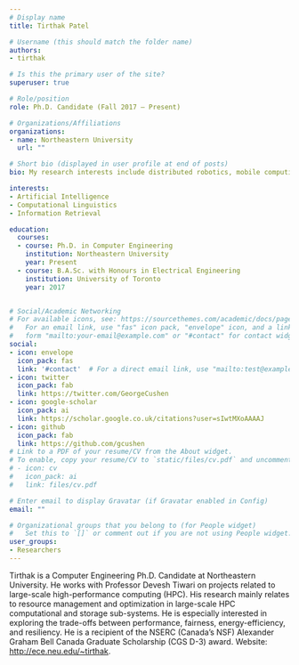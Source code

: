 ```yaml
---
# Display name
title: Tirthak Patel

# Username (this should match the folder name)
authors:
- tirthak

# Is this the primary user of the site?
superuser: true

# Role/position
role: Ph.D. Candidate (Fall 2017 – Present)

# Organizations/Affiliations
organizations:
- name: Northeastern University
  url: ""

# Short bio (displayed in user profile at end of posts)
bio: My research interests include distributed robotics, mobile computing and programmable matter.

interests:
- Artificial Intelligence
- Computational Linguistics
- Information Retrieval

education:
  courses:
  - course: Ph.D. in Computer Engineering
    institution: Northeastern University
    year: Present
  - course: B.A.Sc. with Honours in Electrical Engineering
    institution: University of Toronto
    year: 2017


# Social/Academic Networking
# For available icons, see: https://sourcethemes.com/academic/docs/page-builder/#icons
#   For an email link, use "fas" icon pack, "envelope" icon, and a link in the
#   form "mailto:your-email@example.com" or "#contact" for contact widget.
social:
- icon: envelope
  icon_pack: fas
  link: '#contact'  # For a direct email link, use "mailto:test@example.org".
- icon: twitter
  icon_pack: fab
  link: https://twitter.com/GeorgeCushen
- icon: google-scholar
  icon_pack: ai
  link: https://scholar.google.co.uk/citations?user=sIwtMXoAAAAJ
- icon: github
  icon_pack: fab
  link: https://github.com/gcushen
# Link to a PDF of your resume/CV from the About widget.
# To enable, copy your resume/CV to `static/files/cv.pdf` and uncomment the lines below.
# - icon: cv
#   icon_pack: ai
#   link: files/cv.pdf

# Enter email to display Gravatar (if Gravatar enabled in Config)
email: ""

# Organizational groups that you belong to (for People widget)
#   Set this to `[]` or comment out if you are not using People widget.
user_groups:
- Researchers
---
```


Tirthak is a Computer Engineering Ph.D. Candidate at Northeastern University. He works with Professor Devesh Tiwari on projects related to large-scale high-performance computing (HPC). His research mainly relates to resource management and optimization in large-scale HPC computational and storage sub-systems. He is especially interested in exploring the trade-offs between performance, fairness, energy-efficiency, and resiliency. He is a recipient of the NSERC (Canada’s NSF) Alexander Graham Bell Canada Graduate Scholarship (CGS D-3) award. Website: http://ece.neu.edu/~tirthak.